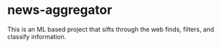 # news-aggregator
This is an ML based project that sifts through the web finds, filters, and classify information.
